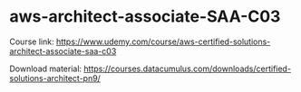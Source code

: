 # aws-architect-associate-SAA-C03
Course link: https://www.udemy.com/course/aws-certified-solutions-architect-associate-saa-c03

Download material: https://courses.datacumulus.com/downloads/certified-solutions-architect-pn9/